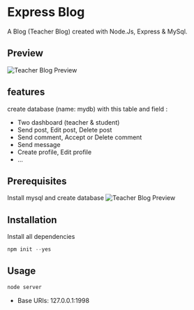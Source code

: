 # Express Blog

A Blog (Teacher Blog) created with Node.Js, Express & MySql.  

## Preview

![Teacher Blog Preview](http://rahiminotes.ir/download/Teacher-Blog.PNG)


##  features
create database (name: mydb) with this table and field :
* Two dashboard (teacher & student)
* Send post, Edit post, Delete post
* Send comment, Accept or Delete comment
* Send message
* Create profile, Edit profile
* ...

## Prerequisites
Install mysql and create database
![Teacher Blog Preview](http://rahiminotes.ir/download/Teacher-Blog-database(model).jpg)

## Installation
Install all dependencies


```javascript
npm init --yes
```
## Usage
```javascript
node server
```
* Base URIs: 127.0.0.1:1998